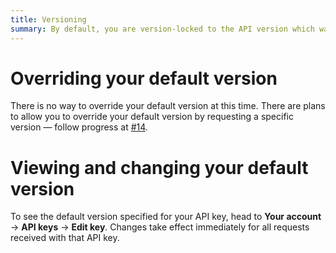 ```yaml
---
title: Versioning
summary: By default, you are version-locked to the API version which was current when you created your API key.
---
```


# Overriding your default version

There is no way to override your default version at this time. There are plans to allow you to override your default version by requesting a specific version — follow progress at [#14](https://github.com/adunkman/unfurl/issues/14).

# Viewing and changing your default version

To see the default version specified for your API key, head to **Your account** → **API keys** → **Edit key**. Changes take effect immediately for all requests received with that API key.
